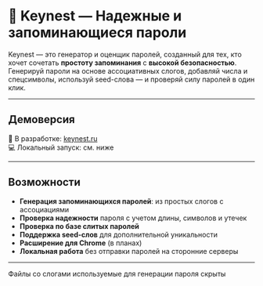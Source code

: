 # 🔐 Keynest — Надежные и запоминающиеся пароли

Keynest — это генератор и оценщик паролей, созданный для тех, кто хочет сочетать **простоту запоминания** с **высокой безопасностью**. Генерируй пароли на основе ассоциативных слогов, добавляй числа и спецсимволы, используй seed-слова — и проверяй силу паролей в один клик.

---

## Демоверсия

🚀 В разработке: [keynest.ru](https://keynest.ru)  
💻 Локальный запуск: см. ниже

---

##  Возможности

-  **Генерация запоминающихся паролей**: из простых слогов с ассоциациями
-  **Проверка надежности** пароля с учетом длины, символов и утечек
-  **Проверка по базе слитых паролей**
-  **Поддержка seed-слов** для дополнительной уникальности
-  **Расширение для Chrome** (в планах)
-  **Локальная работа** без отправки паролей на сторонние серверы

---

Файлы со слогами используемые для генерации пароля скрыты
